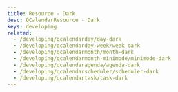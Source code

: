 ```yaml
---
title: Resource - Dark
desc: QCalendarResource - Dark
keys: developing
related:
  - /developing/qcalendarday/day-dark
  - /developing/qcalendarday-week/week-dark
  - /developing/qcalendarmonth/month-dark
  - /developing/qcalendarmonth-minimode/minimode-dark
  - /developing/qcalendaragenda/agenda-dark
  - /developing/qcalendarscheduler/scheduler-dark
  - /developing/qcalendartask/task-dark
---
```


<example-viewer
  title="Dark"
  file="ResourceDark"
  codepen-title="QCalendarResource"
/>
